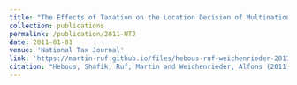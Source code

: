 ```yaml
---
title: "The Effects of Taxation on the Location Decision of Multinational Firms: M&A vs. Greenfield Investments"
collection: publications
permalink: /publication/2011-NTJ
date: 2011-01-01
venue: 'National Tax Journal'
link: 'https://martin-ruf.github.io/files/hebous-ruf-weichenrieder-2011.pdf'
citation: "Hebous, Shafik, Ruf, Martin and Weichenrieder, Alfons (2011), The Effects of Taxation on the Location Decision of Multinational Firms: M&A vs. Greenfield Investments, National Tax Journal 64/3, 817-838."
---
```


